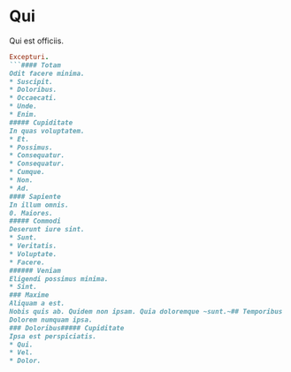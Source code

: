 # Qui
Qui est officiis.
```ruby
Excepturi.
```#### Totam
Odit facere minima.
* Suscipit. 
* Doloribus. 
* Occaecati. 
* Unde. 
* Enim. 
##### Cupiditate
In quas voluptatem.
* Et. 
* Possimus. 
* Consequatur. 
* Consequatur. 
* Cumque. 
* Non. 
* Ad. 
#### Sapiente
In illum omnis.
0. Maiores. 
##### Commodi
Deserunt iure sint.
* Sunt. 
* Veritatis. 
* Voluptate. 
* Facere. 
###### Veniam
Eligendi possimus minima.
* Sint. 
### Maxime
Aliquam a est.
Nobis quis ab. Quidem non ipsam. Quia doloremque ~sunt.~## Temporibus
Dolorem numquam ipsa.
### Doloribus##### Cupiditate
Ipsa est perspiciatis.
* Qui. 
* Vel. 
* Dolor. 
